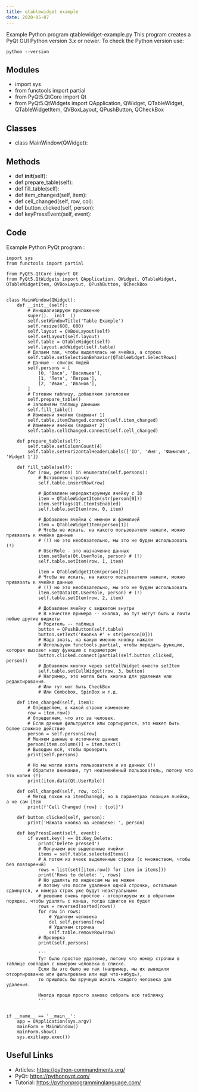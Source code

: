 ```yaml
---
title: qtablewidget example
date: 2020-05-07
---
```

Example Python program qtablewidget-example.py
This program creates a PyQt GUI
Python version 3.x or newer.
To check the Python version use:

    python --version

## Modules

* import sys
* from functools import partial
* from PyQt5.QtCore import Qt
* from PyQt5.QtWidgets import QApplication, QWidget, QTableWidget, QTableWidgetItem, QVBoxLayout, QPushButton, QCheckBox

## Classes

* class MainWindow(QWidget):

## Methods

* def __init__(self):
* def prepare_table(self):
* def fill_table(self):
* def item_changed(self, item):
* def cell_changed(self, row, col):
* def button_clicked(self, person):
* def keyPressEvent(self, event):

## Code

Example Python PyQt program :

    import sys
    from functools import partial
    
    from PyQt5.QtCore import Qt
    from PyQt5.QtWidgets import QApplication, QWidget, QTableWidget, QTableWidgetItem, QVBoxLayout, QPushButton, QCheckBox
    
    
    class MainWindow(QWidget):
        def __init__(self):
            # Инициализируем приложение
            super().__init__()
            self.setWindowTitle('Table Example')
            self.resize(600, 600)
            self.layout = QVBoxLayout(self)
            self.setLayout(self.layout)
            self.table = QTableWidget(self)
            self.layout.addWidget(self.table)
            # Делаем так, чтобы выделялась не ячейка, а строка
            self.table.setSelectionBehavior(QTableWidget.SelectRows)
            # Данные - список людей
            self.persons = [
                [0, 'Вася', 'Васильев'],
                [1, 'Петя', 'Петров'],
                [2, 'Иван', 'Иванов'],
            ]
            # Готовим таблицу, добавляем заголовки
            self.prepare_table()
            # Заполняем таблицу данными
            self.fill_table()
            # Изменени ячейки (вариант 1)
            self.table.itemChanged.connect(self.item_changed)
            # Изменени ячейки (вариант 2)
            self.table.cellChanged.connect(self.cell_changed)
    
        def prepare_table(self):
            self.table.setColumnCount(4)
            self.table.setHorizontalHeaderLabels(['ID', 'Имя', 'Фамилия', 'Widget 1'])
    
        def fill_table(self):
            for (row, person) in enumerate(self.persons):
                # Вставляем строчку
                self.table.insertRow(row)
    
                # Добавляем нередактируемую ячейку с ID
                item = QTableWidgetItem(str(person[0]))
                item.setFlags(Qt.ItemIsEnabled)
                self.table.setItem(row, 0, item)
    
                # Добавляем ячейки с именем и фамилией
                item = QTableWidgetItem(person[1])
                # Чтобы не искать, на какого пользователя нажали, можно привязать к ячейке данные
                # (!) но это необязательно, мы это не будем использовать (!)
                # UserRole - это назначение данных
                item.setData(Qt.UserRole, person) # (!)
                self.table.setItem(row, 1, item)
    
                item = QTableWidgetItem(person[2])
                # Чтобы не искать, на какого пользователя нажали, можно привязать к ячейке данные
                # (!) но это необязательно, мы это не будем использовать
                item.setData(Qt.UserRole, person) # (!)
                self.table.setItem(row, 2, item)
    
                # Добавляем ячейку с виджетом внутри
                # В качестве примера -- кнопка, но тут могут быть и почти любые другие виджеты
                # Родитель -- таблица
                button = QPushButton(self.table)
                button.setText('Кнопка #' + str(person[0]))
                # Надо знать, на какую именно кнопку нажали
                # Используем functools.partial, чтобы передать функцию, которая вызовет нашу функцию с параметром
                button.clicked.connect(partial(self.button_clicked, person))
                # Добавляем кнопку через setCellWidget вместо setItem
                self.table.setCellWidget(row, 3, button)
                # Например, это могла быть кнопка для удаления или редактирования.
                # Или тут мог быть CheckBox
                # Или Combobox, SpinBox и т.д.
    
        def item_changed(self, item):
            # Определяем, в какой строке изменение
            row = item.row()
            # Определяем, что это за человек.
            # Если данные фильтруются или сортируются, это может быть более сложное действие
            person = self.persons[row]
            # Меняем данные в источнике данных
            person[item.column()] = item.text()
            # Выводим всё, чтобы проверить
            print(self.persons)
    
            # Но мы могли взять пользователя и из данных (!)
            # Обратите внимание, тут неизменённый пользователь, потому что это копия (!)
            print(item.data(Qt.UserRole))
    
        def cell_changed(self, row, col):
            # Метод похож на itemChanegd, но в параметрах позиция ячейки, а не сам item
            print(f'Cell Changed {row} : {col}')
    
        def button_clicked(self, person):
            print('Нажата кнопка на человеке: ', person)
    
        def keyPressEvent(self, event):
            if event.key() == Qt.Key_Delete:
                print('Delete pressed')
                # Получаем все выделенные ячейки
                items = self.table.selectedItems()
                # А потом из ячеек выделенные строки (с множеством, чтобы без повторений)
                rows = list(set([item.row() for item in items]))
                print('Rows to delete: ', rows)
                # Но удалять по индексам мы не можем
                # потому что после удаления одной строчки, остальные сдвинутся, и номера строк уже будут неактуальными
                # решение очень простое - отсортируем их в обратном порядке, чтобы удалять с конца, тогда сдвигов не будет
                rows = reversed(sorted(rows))
                for row in rows:
                    # Удаляем человека
                    del self.persons[row]
                    # Удаляем строчка
                    self.table.removeRow(row)
                # Проверка
                print(self.persons)
    
                '''
                Тут было простое удаление, потому что номер строчки в таблице совпадал с номером человека в списке.
                Если бы это было не так (например, мы их выводили отсортированно или фильтровано или ещё что-нибудь),
                то пришлось бы вручную искать каждого человека для удаления.
                
                Иногда проще просто заново собрать всю табличку
                '''
    
    
    if __name__ == '__main__':
        app = QApplication(sys.argv)
        mainForm = MainWindow()
        mainForm.show()
        sys.exit(app.exec())
    

## Useful Links

- Articles: https://python-commandments.org/
- PyQt: https://pythonpyqt.com/
- Tutorial: https://pythonprogramminglanguage.com/
